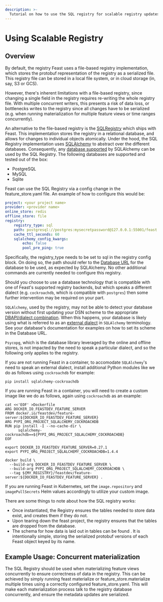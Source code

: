 ```yaml
---
description: >-
  Tutorial on how to use the SQL registry for scalable registry updates
---
```


# Using Scalable Registry

## Overview

By default, the registry Feast uses a file-based registry implementation, which stores the protobuf representation of the registry as a serialized file. This registry file can be stored in a local file system, or in cloud storage (in, say, S3 or GCS).

However, there's inherent limitations with a file-based registry, since changing a single field in the registry requires re-writing the whole registry file. With multiple concurrent writers, this presents a risk of data loss, or bottlenecks writes to the registry since all changes have to be serialized (e.g. when running materialization for multiple feature views or time ranges concurrently).

An alternative to the file-based registry is the [SQLRegistry](https://rtd.feast.dev/en/latest/feast.infra.registry_stores.html#feast.infra.registry_stores.sql.SqlRegistry) which ships with Feast. This implementation stores the registry in a relational database, and allows for changes to individual objects atomically.
Under the hood, the SQL Registry implementation uses [SQLAlchemy](https://docs.sqlalchemy.org/en/14/) to abstract over the different databases. Consequently, any [database supported](https://docs.sqlalchemy.org/en/14/core/engines.html#supported-databases) by SQLAlchemy can be used by the SQL Registry.
The following databases are supported and tested out of the box:
- PostgreSQL
- MySQL
- Sqlite

Feast can use the SQL Registry via a config change in the feature_store.yaml file. An example of how to configure this would be:

```yaml
project: <your project name>
provider: <provider name>
online_store: redis
offline_store: file
registry:
    registry_type: sql
    path: postgresql://postgres:mysecretpassword@127.0.0.1:55001/feast
    cache_ttl_seconds: 60
    sqlalchemy_config_kwargs:
        echo: false
        pool_pre_ping: true
```

Specifically, the registry_type needs to be set to sql in the registry config block. On doing so, the path should refer to the [Database URL](https://docs.sqlalchemy.org/en/14/core/engines.html#database-urls) for the database to be used, as expected by SQLAlchemy. No other additional commands are currently needed to configure this registry.

Should you choose to use a database technology that is compatible with one of
Feast's supported registry backends, but which speaks a different dialect (e.g.
`cockroachdb`, which is compatible with `postgres`) then some further
intervention may be required on your part.

`SQLAlchemy`, used by the registry, may not be able to detect your database
version without first updating your DSN scheme to the appropriate
[DBAPI/dialect combination](https://docs.sqlalchemy.org/en/14/glossary.html#term-DBAPI).
When this happens, your database is likely using what is referred to as an
[external dialect](https://docs.sqlalchemy.org/en/14/dialects/#external-dialects)
in `SQLAlchemy` terminology. See your database's documentation for examples on
how to set its scheme in the Database URL.

`Psycopg`, which is the database library leveraged by the online and offline
stores, is not impacted by the need to speak a particular dialect, and so the
following only applies to the registry.

If you are not running Feast in a container, to accomodate `SQLAlchemy`'s need
to speak an external dialect, install additional Python modules like we do as
follows using `cockroachdb` for example:

```shell
pip install sqlalchemy-cockroachdb
```

If you are running Feast in a container, you will need to create a custom image
like we do as follows, again using `cockroachdb` as an example:

```shell
cat <<'EOF' >Dockerfile
ARG DOCKER_IO_FEASTDEV_FEATURE_SERVER
FROM docker.io/feastdev/feature-server:${DOCKER_IO_FEASTDEV_FEATURE_SERVER}
ARG PYPI_ORG_PROJECT_SQLALCHEMY_COCKROACHDB
RUN pip install -I --no-cache-dir \
      sqlalchemy-cockroachdb==${PYPI_ORG_PROJECT_SQLALCHEMY_COCKROACHDB}
EOF

export DOCKER_IO_FEASTDEV_FEATURE_SERVER=0.27.1
export PYPI_ORG_PROJECT_SQLALCHEMY_COCKROACHDB=1.4.4

docker build \
  --build-arg DOCKER_IO_FEASTDEV_FEATURE_SERVER \
  --build-arg PYPI_ORG_PROJECT_SQLALCHEMY_COCKROACHDB \
  --tag ${MY_REGISTRY}/feastdev/feature-server:${DOCKER_IO_FEASTDEV_FEATURE_SERVER} .
```

If you are running Feast in Kubernetes, set the `image.repository` and
`imagePullSecrets` Helm values accordingly to utilize your custom image.

There are some things to note about how the SQL registry works:
- Once instantiated, the Registry ensures the tables needed to store data exist, and creates them if they do not.
- Upon tearing down the feast project, the registry ensures that the tables are dropped from the database.
- The schema for how data is laid out in tables can be found . It is intentionally simple, storing the serialized protobuf versions of each Feast object keyed by its name.

## Example Usage: Concurrent materialization
The SQL Registry should be used when materializing feature views concurrently to ensure correctness of data in the registry. This can be achieved by simply running feast materialize or feature_store.materialize multiple times using a correctly configured feature_store.yaml. This will make each materialization process talk to the registry database concurrently, and ensure the metadata updates are serialized.
